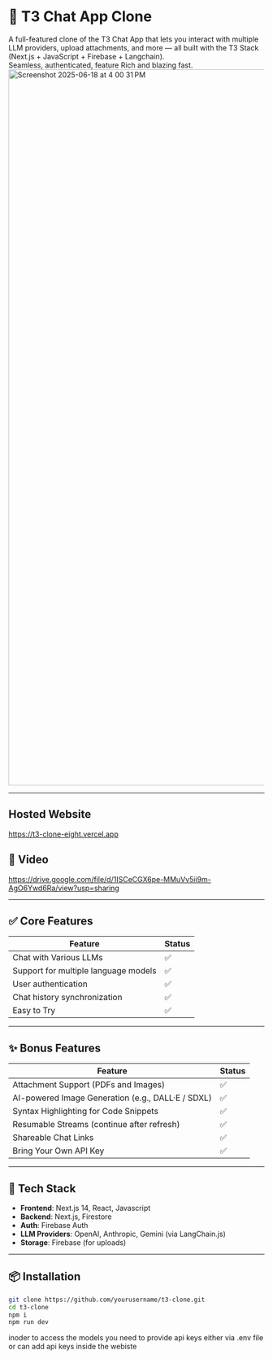 
# 💬 T3 Chat App Clone

A full-featured clone of the T3 Chat App that lets you interact with multiple LLM providers, upload attachments, and more — all built with the T3 Stack (Next.js +  JavaScript + Firebase + Langchain).  
Seamless, authenticated, feature Rich and blazing fast.
<img width="1408" alt="Screenshot 2025-06-18 at 4 00 31 PM" src="https://github.com/user-attachments/assets/23c7333a-bf6a-4bfe-8a0b-c6476c185319" />

---

## Hosted Website
https://t3-clone-eight.vercel.app

## 🚀 Video

https://drive.google.com/file/d/1ISCeCGX6pe-MMuVv5ii9m-AgO6Ywd6Ra/view?usp=sharing


---


## ✅ Core Features

| Feature                                | Status |
|----------------------------------------|--------|
| Chat with Various LLMs                 | ✅     |
| Support for multiple language models   | ✅     |
| User authentication                    | ✅     |
| Chat history synchronization           | ✅     |
| Easy to Try                            | ✅     |

---

## ✨ Bonus Features

| Feature                                                    | Status |
|------------------------------------------------------------|--------|
| Attachment Support (PDFs and Images)                       | ✅     |
| AI-powered Image Generation (e.g., DALL·E / SDXL)          | ✅     |
| Syntax Highlighting for Code Snippets                      | ✅     |
| Resumable Streams (continue after refresh)                 | ✅     |
| Shareable Chat Links                                       | ✅     |
| Bring Your Own API Key                                     | ✅     |

---

## 🧰 Tech Stack

- **Frontend**: Next.js 14, React, Javascript
- **Backend**: Next.js, Firestore
- **Auth**: Firebase Auth
- **LLM Providers**: OpenAI, Anthropic, Gemini (via LangChain.js)
- **Storage**: Firebase (for uploads)


---

## 📦 Installation

```bash
git clone https://github.com/yourusername/t3-clone.git
cd t3-clone
npm i
npm run dev
```

inoder to access the models you need to provide api keys either via .env file or can add api keys inside the webiste
